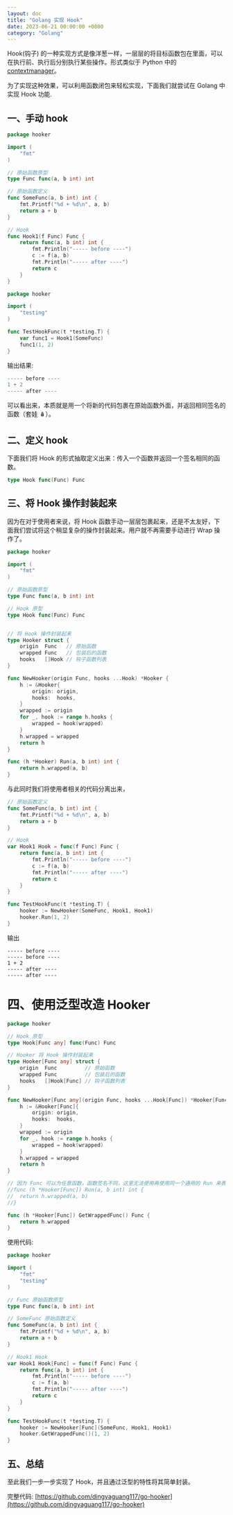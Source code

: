 ```yaml
---
layout: doc
title: "Golang 实现 Hook"
date: 2023-06-21 00:00:00 +0800
category: "Golang"
---
```


Hook(钩子) 的一种实现方式是像洋葱一样，一层层的将目标函数包在里面，可以在执行前、执行后分别执行某些操作。形式类似于 Python 中的 [contextmanager](https://python3-cookbook.readthedocs.io/zh_CN/latest/c09/p22_define_context_managers_the_easy_way.html)。

为了实现这种效果，可以利用函数闭包来轻松实现，下面我们就尝试在 Golang 中实现 Hook 功能.

## 一、手动 hook

```go
package hooker

import (
	"fmt"
)

// 原始函数原型
type Func func(a, b int) int

// 原始函数定义
func SomeFunc(a, b int) int {
	fmt.Printf("%d + %d\n", a, b)
	return a + b
}

// Hook
func Hook1(f Func) Func {
	return func(a, b int) int {
		fmt.Println("----- before ----")
		c := f(a, b)
		fmt.Println("----- after ----")
		return c
	}
}
```

```go
package hooker

import (
	"testing"
)

func TestHookFunc(t *testing.T) {
	var func1 = Hook1(SomeFunc)
	func1(1, 2)
}
```

输出结果:

```go
----- before ----
1 + 2
----- after ----
```

可以看出来，本质就是用一个将新的代码包裹在原始函数外面，并返回相同签名的函数（套娃 🪆）。

## 二、定义 hook

下面我们将 Hook 的形式抽取定义出来：传入一个函数并返回一个签名相同的函数。

```go
type Hook func(Func) Func
```

## 三、将 Hook 操作封装起来

因为在对于使用者来说，将 Hook 函数手动一层层包裹起来，还是不太友好，下面我们尝试将这个稍显复杂的操作封装起来。用户就不再需要手动进行 Wrap 操作了。

```go
package hooker

import (
	"fmt"
)

// 原始函数原型
type Func func(a, b int) int

// Hook 原型
type Hook func(Func) Func


// 将 Hook 操作封装起来
type Hooker struct {
	origin  Func   // 原始函数
	wrapped Func   // 包装后的函数
	hooks   []Hook // 钩子函数列表
}

func NewHooker(origin Func, hooks ...Hook) *Hooker {
	h := &Hooker{
		origin: origin,
		hooks:  hooks,
	}
	wrapped := origin
	for _, hook := range h.hooks {
		wrapped = hook(wrapped)
	}
	h.wrapped = wrapped
	return h
}

func (h *Hooker) Run(a, b int) int {
	return h.wrapped(a, b)
}

```

与此同时我们将使用者相关的代码分离出来，

```go
// 原始函数定义
func SomeFunc(a, b int) int {
	fmt.Printf("%d + %d\n", a, b)
	return a + b
}

// Hook
var Hook1 Hook = func(f Func) Func {
	return func(a, b int) int {
		fmt.Println("----- before ----")
		c := f(a, b)
		fmt.Println("----- after ----")
		return c
	}
}

func TestHookFunc(t *testing.T) {
	hooker := NewHooker(SomeFunc, Hook1, Hook1)
	hooker.Run(1, 2)
}

```

输出

```
----- before ----
----- before ----
1 + 2
----- after ----
----- after ----
```

# 四、使用泛型改造 Hooker

```go
package hooker

// Hook 原型
type Hook[Func any] func(Func) Func

// Hooker 将 Hook 操作封装起来
type Hooker[Func any] struct {
	origin  Func         // 原始函数
	wrapped Func         // 包装后的函数
	hooks   []Hook[Func] // 钩子函数列表
}

func NewHooker[Func any](origin Func, hooks ...Hook[Func]) *Hooker[Func] {
	h := &Hooker[Func]{
		origin: origin,
		hooks:  hooks,
	}
	wrapped := origin
	for _, hook := range h.hooks {
		wrapped = hook(wrapped)
	}
	h.wrapped = wrapped
	return h
}

// 因为 Func 可以为任意函数，函数签名不同，这里无法使用再使用同一个通用的 Run 来表示，因此我们只能通过返回 Wrapped 函数，让使用者自己去调用
//func (h *Hooker[Func]) Run(a, b int) int {
//	return h.wrapped(a, b)
//}

func (h *Hooker[Func]) GetWrappedFunc() Func {
	return h.wrapped
}

```

使用代码:

```go
package hooker

import (
	"fmt"
	"testing"
)

// Func 原始函数原型
type Func func(a, b int) int

// SomeFunc 原始函数定义
func SomeFunc(a, b int) int {
	fmt.Printf("%d + %d\n", a, b)
	return a + b
}

// Hook1 Hook
var Hook1 Hook[Func] = func(f Func) Func {
	return func(a, b int) int {
		fmt.Println("----- before ----")
		c := f(a, b)
		fmt.Println("----- after ----")
		return c
	}
}

func TestHookFunc(t *testing.T) {
	hooker := NewHooker[Func](SomeFunc, Hook1, Hook1)
	hooker.GetWrappedFunc()(1, 2)
}
```

## 五、总结

至此我们一步一步实现了 Hook，并且通过泛型的特性将其简单封装。

完整代码: [https://github.com/dingyaguang117/go-hooker](https://github.com/dingyaguang117/go-hooker)
